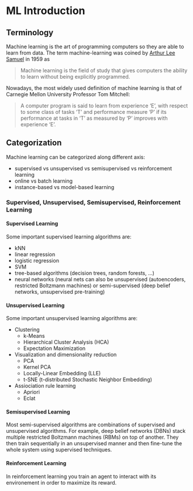 # ML Introduction
## Terminology
Machine learning is the art of programming computers so they are able to learn from data. 
The term machine-learning was coined by [Arthur Lee Samuel](https://en.wikipedia.org/wiki/Arthur_Samuel) in 1959 as
> Machine learning is the field of study that gives computers the ability to learn without being explicitly programmed.

Nowadays, the most widely used definition of machine learning is that of Carnegie Mellon University Professor 
Tom Mitchell: 
> A computer program is said to learn from experience ‘E’, with respect to some class of tasks ‘T’ and performance measure ‘P’ if 
> its performance at tasks in ‘T’ as measured by ‘P’ improves with experience ‘E’.

## Categorization
Machine learning can be categorized along different axis:
* supervised vs unsupervised vs semisupervised vs reinforcement learning
* online vs batch learning
* instance-based vs model-based learning

### Supervised, Unsupervised, Semisupervised, Reinforcement Learning
#### Supervised Learning
Some important supervised learning algorithms are:
* kNN
* linear regression
* logistic regression
* SVM
* tree-based algorithms (decision trees, random forests, ...)
* neural networks (neural nets can also be unsupervised (autoencoders, restricted Boltzmann machines) or semi-supervised (deep belief networks, unsupervised pre-training)

#### Unsupervised Learning
Some important unsupervised learning algorithms are:
* Clustering
  * k-Means
  * Hierarchical Cluster Analysis (HCA)
  * Expectation Maximization
* Visualization and dimensionality reduction
  * PCA
  * Kernel PCA
  * Locally-Linear Embedding (LLE)
  * t-SNE (t-distributed Stochastic Neighbor Embedding)
* Assiociation rule learning
  * Apriori
  * Eclat
  
#### Semisupervised Learning
Most semi-supervised algorithms are combinations of supervised and unsupervised algorithms. For example, deep belief networks (DBNs) stack
multiple restricted Boltzmann machines (RBMs) on top of another. They then train sequentially in an unsupervised manner and then fine-tune
the whole system using supervised techniques.

#### Reinforcement Learning
In reinforcement learning you train an agent to interact with its environement in order to maximize its reward. 
